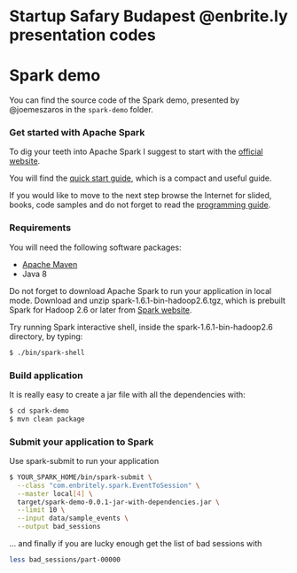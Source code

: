 # Startup Safary Budapest @enbrite.ly presentation codes

# Spark demo

You can find the source code of the Spark demo, presented by @joemeszaros in the `spark-demo` folder.

### Get started with Apache Spark

To dig your teeth into Apache Spark I suggest to start with the [official website](http://spark.apache.org/).

You will find the [quick start guide](http://spark.apache.org/docs/latest/quick-start.html), which is a compact and useful guide.

If you would like to move to the next step browse the Internet for slided, books, code samples and do not forget to read the [programming guide](http://spark.apache.org/docs/latest/programming-guide.html).

### Requirements

You will need the following software packages:
- [Apache Maven](https://maven.apache.org/)
- Java 8

Do not forget to download Apache Spark to run your application in local mode. Download and unzip spark-1.6.1-bin-hadoop2.6.tgz, which is prebuilt Spark for Hadoop 2.6 or later from [Spark website](http://spark.apache.org/downloads.html).

Try running Spark interactive shell, inside the spark-1.6.1-bin-hadoop2.6 directory, by typing:

```bash
$ ./bin/spark-shell
```

### Build application

It is really easy to create a jar file with all the dependencies with:

```bash
$ cd spark-demo
$ mvn clean package
```
### Submit your application to Spark

Use spark-submit to run your application

```bash
$ YOUR_SPARK_HOME/bin/spark-submit \
  --class "com.enbritely.spark.EventToSession" \
  --master local[4] \
  target/spark-demo-0.0.1-jar-with-dependencies.jar \
  --limit 10 \
  --input data/sample_events \
  --output bad_sessions
 ```

... and finally if you are lucky enough get the list of bad sessions with

```bash
less bad_sessions/part-00000
```

